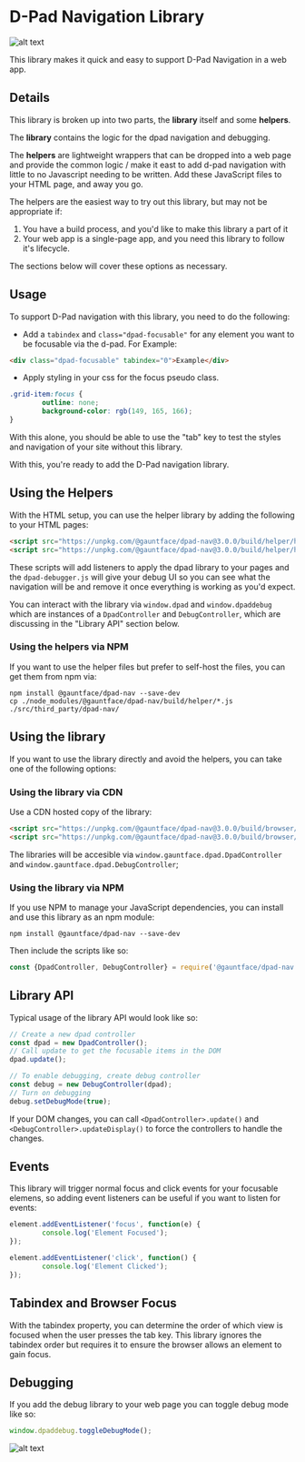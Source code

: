 # D-Pad Navigation Library

![alt text](http://i.imgur.com/1LcHG7j.png "D-Pad Navigation Library Demo Image")

This library makes it quick and easy to support D-Pad Navigation in a web app.

## Details

This library is broken up into two parts, the **library** itself and some **helpers**.

The **library** contains the logic for the dpad navigation and debugging.

The **helpers** are lightweight wrappers that can be dropped into a web page and provide
the common logic / make it east to add d-pad navigation with little to no Javascript
needing to be written. Add these JavaScript files to your HTML page, and away you go.

The helpers are the easiest way to try out this library, but may not be appropriate if:

1. You have a build process, and you'd like to make this library a part of it
1. Your web app is a single-page app, and you need this library to follow it's lifecycle.

The sections below will cover these options as necessary.

## Usage

To support D-Pad navigation with this library, you need to do the following:

  - Add a `tabindex` and `class="dpad-focusable"` for any element you want to be focusable
    via the d-pad.
    For Example:

```html
<div class="dpad-focusable" tabindex="0">Example</div>
```

  - Apply styling in your css for the focus pseudo class.
```css  
.grid-item:focus {
        outline: none;
        background-color: rgb(149, 165, 166);
} 
```

With this alone, you should be able to use the "tab" key to test the styles
and navigation of your site without this library.

With this, you're ready to add the D-Pad navigation library.

## Using the Helpers

With the HTML setup, you can use the helper library by adding the following to your
HTML pages:

```html
<script src="https://unpkg.com/@gauntface/dpad-nav@3.0.0/build/helper/helper/dpad.js" async defer></script>
<script src="https://unpkg.com/@gauntface/dpad-nav@3.0.0/build/helper/helper/dpad-debugger.js" async defer></script>
```

These scripts will add listeners to apply the dpad library to your pages and the `dpad-debugger.js` will
give your debug UI so you can see what the navigation will be and remove it once everything is working
as you'd expect.

You can interact with the library via `window.dpad` and `window.dpaddebug` which are instances of
a `DpadController` and `DebugController`, which are discussing in the "Library API" section below.

### Using the helpers via NPM

If you want to use the helper files but prefer to self-host the files, you can get them from npm via:

```shell
npm install @gauntface/dpad-nav --save-dev
cp ./node_modules/@gauntface/dpad-nav/build/helper/*.js ./src/third_party/dpad-nav/
```

## Using the library

If you want to use the library directly and avoid the helpers, you can take one of the following options:

### Using the library via CDN

Use a CDN hosted copy of the library:

```html
<script src="https://unpkg.com/@gauntface/dpad-nav@3.0.0/build/browser/dpad-controller.js" async defer></script>
<script src="https://unpkg.com/@gauntface/dpad-nav@3.0.0/build/browser/debug-controller.js" async defer></script>
```

The libraries will be accesible via `window.gauntface.dpad.DpadController` and `window.gauntface.dpad.DebugController`;

### Using the library via NPM

If you use NPM to manage your JavaScript dependencies, you can install and use this
library as an npm module:

```shell
npm install @gauntface/dpad-nav --save-dev
```

Then include the scripts like so:

```javascript
const {DpadController, DebugController} = require('@gauntface/dpad-nav');
```

## Library API

Typical usage of the library API would look like so:

```javascript
// Create a new dpad controller
const dpad = new DpadController();
// Call update to get the focusable items in the DOM
dpad.update();

// To enable debugging, create debug controller
const debug = new DebugController(dpad);
// Turn on debugging
debug.setDebugMode(true);
```

If your DOM changes, you can call `<DpadController>.update()` and 
`<DebugController>.updateDisplay()` to force the controllers to handle
the changes.

## Events

This library will trigger normal focus and click events for your focusable
elemens, so adding event listeners can be useful if you want to listen for
events:

```js
element.addEventListener('focus', function(e) {
        console.log('Element Focused');
});

element.addEventListener('click', function() {
        console.log('Element Clicked');
});
```

## Tabindex and Browser Focus

With the tabindex property, you can determine the order of which view is focused when the user presses the tab key. This library ignores the tabindex order but requires it to ensure the browser allows an element to gain focus.

## Debugging

If you add the debug library to your web page you can toggle debug mode like so:

```js
window.dpaddebug.toggleDebugMode();
```

![alt text](http://i.imgur.com/7PT6tAa.png "D-Pad Navigation Library Demo Debug Mode Image")

